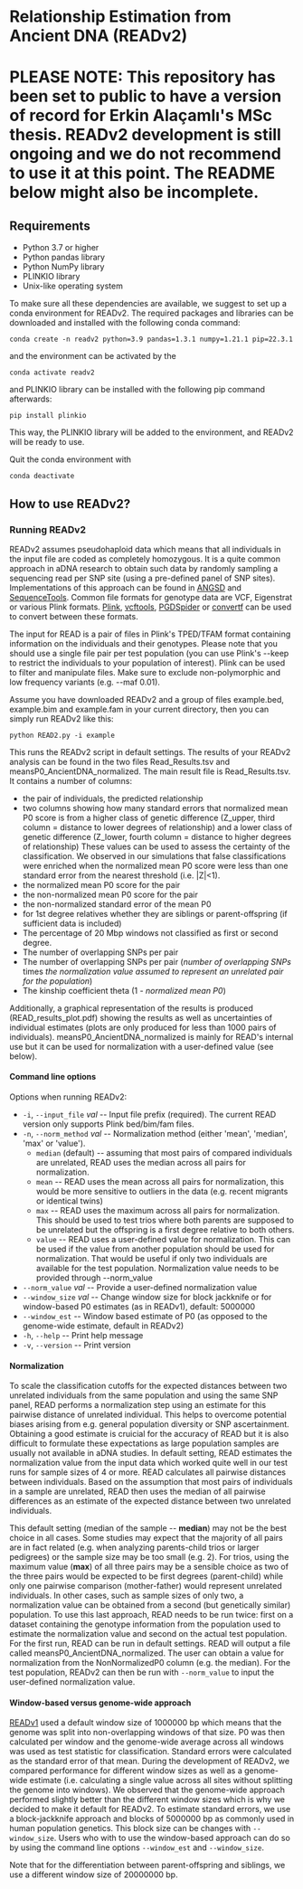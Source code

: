# Relationship Estimation from Ancient DNA (READv2) #

# PLEASE NOTE: This repository has been set to public to have a version of record for Erkin Alaçamlı's MSc thesis. READv2 development is still ongoing and we do not recommend to use it at this point. The README below might also be incomplete. #

## Requirements ##

* Python 3.7 or higher
* Python pandas library
* Python NumPy library
* PLINKIO library
* Unix-like operating system

To make sure all these dependencies are available, we suggest to set up a conda environment for READv2. The required packages and libraries can be downloaded and installed with the following conda command:

    conda create -n readv2 python=3.9 pandas=1.3.1 numpy=1.21.1 pip=22.3.1
and the environment can be activated by the

    conda activate readv2
and PLINKIO library can be installed with the following pip command afterwards:

    pip install plinkio
This way, the PLINKIO library will be added to the environment, and READv2 will be ready to use.

Quit the conda environment with

    conda deactivate
  

## How to use READv2? ##

### Running READv2 ###

READv2 assumes pseudohaploid data which means that all individuals in the input file are coded as completely homozygous. It is a quite common approach in aDNA research to obtain such data by randomly sampling a sequencing read per SNP site (using a pre-defined panel of SNP sites). Implementations of this approach can be found in [ANGSD](http://www.popgen.dk/angsd/index.php/Haploid_calling) and [SequenceTools](https://github.com/stschiff/sequenceTools). Common file formats for genotype data are VCF, Eigenstrat or various Plink formats. [Plink](http://pngu.mgh.harvard.edu/~purcell/plink/), [vcftools](http://vcftools.sourceforge.net/man_latest.html), [PGDSpider](http://www.cmpg.unibe.ch/software/PGDSpider/) or [convertf](https://github.com/argriffing/eigensoft/tree/master/CONVERTF) can be used to convert between these formats.

The input for READ is a pair of files in Plink's TPED/TFAM format containing information on the individuals and their genotypes. Please note that you should use a single file pair per test population (you can use Plink's --keep to restrict the individuals to your population of interest). Plink can be used to filter and manipulate files. Make sure to exclude non-polymorphic and low frequency variants (e.g. --maf 0.01).

Assume you have downloaded READv2 and a group of files example.bed, example.bim and example.fam in your current directory, then you can simply run READv2 like this:

    python READ2.py -i example 

This runs the READv2 script in default settings. The results of your READv2 analysis can be found in the two files Read_Results.tsv and meansP0_AncientDNA_normalized. The main result file is Read_Results.tsv. It contains a number of columns: 
 * the pair of individuals, the predicted relationship
 * two columns showing how many standard errors that normalized mean P0 score is from a higher class of genetic difference (Z_upper, third column = distance to lower degrees of relationship) and a lower class of genetic difference (Z_lower, fourth column = distance to higher degrees of relationship) These values can be used to assess the certainty of the classification. We observed in our simulations that false classifications were enriched when the normalized mean P0 score were less than one standard error from the nearest threshold (i.e. |Z|<1).
 * the normalized mean P0 score for the pair  
 * the non-normalized mean P0 score for the pair
 * the non-normalized standard error of the mean P0
 * for 1st degree relatives whether they are siblings or parent-offspring (if sufficient data is included)
 * The percentage of 20 Mbp windows not classified as first or second degree.
 * The number of overlapping SNPs per pair
 * The number of overlapping SNPs per pair (*number of overlapping SNPs* times *the normalization value assumed to represent an unrelated pair for the population*)
 * The kinship coefficient theta (1 - *normalized mean P0*)

Additionally, a graphical representation of the results is produced (READ_results_plot.pdf) showing the results as well as uncertainties of individual estimates (plots are only produced for less than 1000 pairs of individuals). meansP0_AncientDNA_normalized is mainly for READ's internal use but it can be used for normalization with a user-defined value (see below).

#### Command line options ####

Options when running READv2:

* `-i`, `--input_file` *val* -- Input file prefix (required). The current READ version only supports Plink bed/bim/fam files.
* `-n`, `--norm_method` *val* -- Normalization method (either 'mean', 'median', 'max' or 'value').
   * `median` (default) -- assuming that most pairs of compared individuals are unrelated, READ uses the median across all pairs for normalization.
   * `mean` -- READ uses the mean across all pairs for normalization, this would be more sensitive to outliers in the data (e.g. recent migrants or identical twins)
   * `max` -- READ uses the maximum across all pairs for normalization. This should be used to test trios where both parents are supposed to be unrelated but the offspring is a first degree relative to both others.
   * `value` -- READ uses a user-defined value for normalization. This can be used if the value from another population should be used for normalization. That would be useful if only two individuals are available for the test population. Normalization value needs to be provided through --norm_value
* `--norm_value` *val* -- Provide a user-defined normalization value
* `--window_size` *val* -- Change window size for block jackknife or for window-based P0 estimates (as in READv1), default: 5000000
* `--window_est` -- Window based estimate of P0 (as opposed to the genome-wide estimate, default in READv2)
* `-h`, `--help` -- Print help message
* `-v`, `--version` -- Print version

#### Normalization ####

To scale the classification cutoffs for the expected distances between two unrelated individuals from the same population and using the same SNP panel, READ performs a normalization step using an estimate for this pairwise distance of unrelated individual. This helps to overcome potential biases arising from e.g. general population diversity or SNP ascertainment. Obtaining a good estimate is cruicial for the accuracy of READ but it is also difficult to formulate these expectations as large population samples are usually not available in aDNA studies. In default setting, READ estimates the normalization value from the input data which worked quite well in our test runs for sample sizes of 4 or more. READ calculates all pairwise distances between individuals. Based on the assumption that most pairs of individuals in a sample are unrelated, READ then uses the median of all pairwise differences as an estimate of the expected distance between two unrelated individuals.

This default setting (median of the sample -- **median**) may not be the best choice in all cases. Some studies may expect that the majority of all pairs are in fact related (e.g. when analyzing parents-child trios or larger pedigrees) or the sample size may be too small (e.g. 2). For trios, using the maximum value (**max**) of all three pairs may be a sensible choice as two of the three pairs would be expected to be first degrees (parent-child) while only one pairwise comparison (mother-father) would represent unrelated individuals. In other cases, such as sample sizes of only two, a normalization value can be obtained from a second (but genetically similar) population. To use this last approach, READ needs to be run twice: first on a dataset containing the genotype information from the population used to estimate the normalization value and second on the actual test population. For the first run, READ can be run in default settings. READ will output a file called meansP0_AncientDNA_normalized. The user can obtain a value for normalization from the NonNormalizedP0 column (e.g. the median). For the test population, READv2 can then be run with `--norm_value` to input the user-defined normalization value.

#### Window-based versus genome-wide approach ####

[READv1](https://bitbucket.org/tguenther/read/) used a default window size of 1000000 bp which means that the genome was split into non-overlapping windows of that size. P0 was then calculated per window and the genome-wide average across all windows was used as test statistic for classification. Standard errors were calculated as the standard error of that mean. During the development of READv2, we compared performance for different window sizes as well as a genome-wide estimate (i.e. calculating a single value across all sites without splitting the genome into windows). We observed that the genome-wide approach performed slightly better than the different window sizes which is why we decided to make it default for READv2. To estimate standard errors, we use a block-jackknife approach and blocks of 5000000 bp as commonly used in human population genetics. This block size can be changes with `--window_size`. Users who with to use the window-based approach can do so by using the command line options `--window_est` and `--window_size`.

Note that for the differentiation between parent-offspring and siblings, we use a different window size of 20000000 bp.
